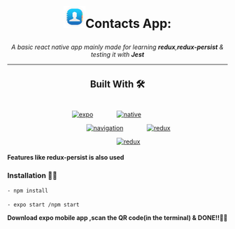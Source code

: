 # <p align="center"><img src="./assets/icon.png" height="50">Contacts App: </p>

<p align="center"><i> A basic react native app mainly made for learning <b>redux</b>,<b>redux-persist</b> & testing it with <b>Jest</b></i></p>
<hr />

## <p align="center" style="margin-bottom:40px"> Built With :hammer_and_wrench: </p>

<div align="center">

<a href="https://expo.io"><img src="https://lh3.googleusercontent.com/7l-bQADRV4PzxAz_9GH2aozV3jkHqdlUJbOsIf4Eu_bazCi6UH_UyiAeKer2-s9GafI" height="100" alt="expo"></a>
<a style="margin:50px" href="https://reactnative.dev/"><img src="https://seeklogo.com/images/R/react-logo-7B3CE81517-seeklogo.com.png" height="100" alt="native"></a>

<a style="margin-left:50px" href="https://reactnavigation.org/"><img src="https://reactnavigation.org/img/spiro.svg" height="100" alt="navigation"></a>
<a style="margin-left:50px" href="https://redux.js.org/"><img src="https://seeklogo.com/images/R/redux-logo-9CA6836C12-seeklogo.com.png" height="100" alt="redux"></a>

<a style="margin-left:50px" href="https://jestjs.io/"><img src="https://seeklogo.com/images/J/jest-logo-F9901EBBF7-seeklogo.com.png" height="100" alt="redux"></a>

</div>

#### Features like redux-persist is also used

### Installation :man_technologist:

```
- npm install

- expo start /npm start
```

<b>Download expo mobile app ,scan the QR code(in the terminal) & DONE!!:tada::tada:</b>
